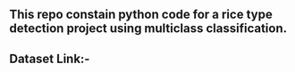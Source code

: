 ## This repo constain python code for a rice type detection project using multiclass classification.

## Dataset Link:- 
